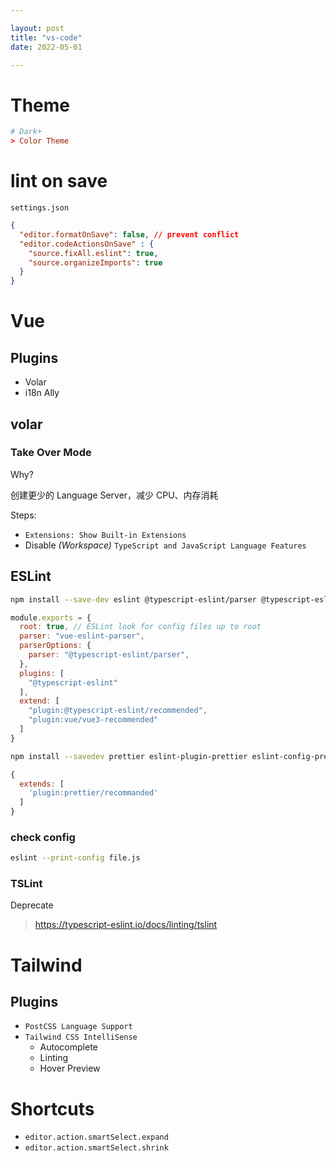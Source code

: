 ```yaml
---

layout: post
title: "vs-code"
date: 2022-05-01

---
```


# Theme

```conf
# Dark+
> Color Theme
```

# lint on save

`settings.json`

```json
{
  "editor.formatOnSave": false, // prevent conflict
  "editor.codeActionsOnSave" : {
    "source.fixAll.eslint": true,
    "source.organizeImports": true
  }
}
```

# Vue

## Plugins

- Volar
- i18n Ally

## volar

### Take Over Mode

Why?

创建更少的 Language Server，减少 CPU、内存消耗

Steps:

- `Extensions: Show Built-in Extensions`
- Disable *(Workspace)* `TypeScript and JavaScript Language Features`

## ESLint

```bash
npm install --save-dev eslint @typescript-eslint/parser @typescript-eslint/eslint-plugin
```

```js
module.exports = {
  root: true, // ESLint look for config files up to root
  parser: "vue-eslint-parser",
  parserOptions: {
    parser: "@typescript-eslint/parser",
  },
  plugins: [
    "@typescript-eslint"
  ],
  extend: [
    "plugin:@typescript-eslint/recommended",
    "plugin:vue/vue3-recommended"
  ]
}
```

```bash
npm install --savedev prettier eslint-plugin-prettier eslint-config-prettier
```

```js
{
  extends: [
    'plugin:prettier/recommanded'
  ]
}
```

### check config

```bash
eslint --print-config file.js
```

### TSLint

Deprecate

> <https://typescript-eslint.io/docs/linting/tslint>

# Tailwind

## Plugins

- `PostCSS Language Support`
- `Tailwind CSS IntelliSense`
  + Autocomplete
  + Linting
  + Hover Preview

# Shortcuts

- `editor.action.smartSelect.expand`
- `editor.action.smartSelect.shrink`